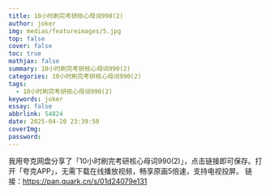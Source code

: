 ```yaml
---
title: 10小时刷完考研核心母词990(2)
author: joker
img: medias/featureimages/5.jpg
top: false
cover: false
toc: true
mathjax: false
summary: 10小时刷完考研核心母词990(2)
categories: 10小时刷完考研核心母词990(2)
tags:
  - 10小时刷完考研核心母词990(2)
keywords: joker
essay: false
abbrlink: 54824
date: 2025-04-20 23:39:50
coverImg:
password:
---
```


我用夸克网盘分享了「10小时刷完考研核心母词990(2)」，点击链接即可保存。打开「夸克APP」，无需下载在线播放视频，畅享原画5倍速，支持电视投屏。
链接：https://pan.quark.cn/s/01d24079e131

